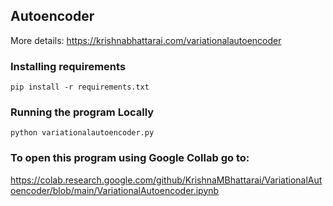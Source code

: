 ## Autoencoder
More details: https://krishnabhattarai.com/variationalautoencoder

### Installing requirements
```pip install -r requirements.txt```

### Running the program Locally
```python variationalautoencoder.py```

### To open this program using Google Collab go to:
https://colab.research.google.com/github/KrishnaMBhattarai/VariationalAutoencoder/blob/main/VariationalAutoencoder.ipynb